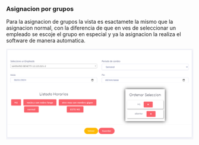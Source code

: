### Asignacion por grupos

Para la asignacion de grupos la vista es esactamete la  mismo que la asignacion normal, con la diferencia de que en ves de seleccionar un empleado se escoje el grupo en especial y ya la asignacion la realiza el software de manera automatica.

![wgAsing](../../img/rpCreated.png)